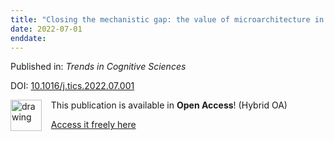 ```yaml
---
title: "Closing the mechanistic gap: the value of microarchitecture in understanding cognitive networks"
date: 2022-07-01
enddate:
---
```


Published in: *Trends in Cognitive Sciences*

DOI: [10.1016/j.tics.2022.07.001](https://doi.org/10.1016/j.tics.2022.07.001)

<img src="https://upload.wikimedia.org/wikipedia/commons/thumb/7/77/Open_Access_logo_PLoS_transparent.svg/800px-Open_Access_logo_PLoS_transparent.svg.png" alt="drawing" width="50" align="left"/> &nbsp;&nbsp;&nbsp;This publication is available in **Open Access**! (Hybrid OA)

&nbsp;&nbsp;&nbsp;<a href="http://www.cell.com/article/S1364661322001589/pdf">Access it freely here</a>

